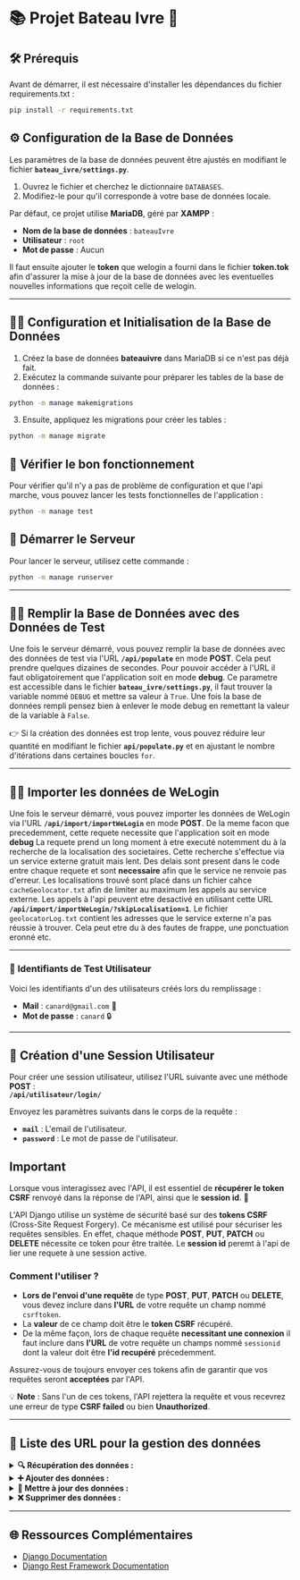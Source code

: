 # 📚 **Projet Bateau Ivre** 🚤

## 🛠 **Prérequis**

Avant de démarrer, il est nécessaire d'installer les dépendances du fichier requirements.txt :

```bash
pip install -r requirements.txt
```

## ⚙️ **Configuration de la Base de Données**

Les paramètres de la base de données peuvent être ajustés en modifiant le fichier **`bateau_ivre/settings.py`**.

1. Ouvrez le fichier et cherchez le dictionnaire `DATABASES`.
2. Modifiez-le pour qu'il corresponde à votre base de données locale.

Par défaut, ce projet utilise **MariaDB**, géré par **XAMPP** :
- **Nom de la base de données** : `bateauIvre`
- **Utilisateur** : `root`
- **Mot de passe** : Aucun

Il faut ensuite ajouter le **token** que welogin a fourni dans le fichier **token.tok** afin d'assurer la mise à jour de la base de données avec les eventuelles nouvelles informations que reçoit celle de welogin.

---

## 🧑‍💻 **Configuration et Initialisation de la Base de Données**

1. Créez la base de données **bateauivre** dans MariaDB si ce n'est pas déjà fait.
2. Exécutez la commande suivante pour préparer les tables de la base de données :

```bash
python -m manage makemigrations
```

3. Ensuite, appliquez les migrations pour créer les tables :
```bash
python -m manage migrate
```

## 🧪 **Vérifier le bon fonctionnement**

Pour vérifier qu'il n'y a pas de problème de configuration et que l'api marche, vous pouvez lancer les tests fonctionnelles de l'application :
```bash
python -m manage test
```

## 🚀 **Démarrer le Serveur**

Pour lancer le serveur, utilisez cette commande :
```bash
python -m manage runserver
```

---

## 🧑‍🔬 **Remplir la Base de Données avec des Données de Test**

Une fois le serveur démarré, vous pouvez remplir la base de données avec des données de test via l'URL **`/api/populate`** en mode **POST**. Cela peut prendre quelques dizaines de secondes.
Pour pouvoir accéder à l'URL il faut obligatoirement que l'application soit en mode **debug**. Ce parametre est accessible dans le fichier **`bateau_ivre/settings.py`**, il faut trouver la variable nommé `DEBUG` et mettre sa valeur à `True`. Une fois la base de données rempli pensez bien à enlever le mode debug en remettant la valeur de la variable à `False`.

👉 Si la création des données est trop lente, vous pouvez réduire leur quantité en modifiant le fichier **`api/populate.py`** et en ajustant le nombre d'itérations dans certaines boucles `for`.

---

## 🧑‍🔬 **Importer les données de WeLogin**

Une fois le serveur démarré, vous pouvez importer les données de WeLogin via l'URL **`/api/import/importWeLogin`** en mode **POST**.
De la meme facon que precedemment, cette requete necessite que l'application soit en mode **debug**
La requete prend un long moment à etre executé notemment du à la recherche de la localisation des societaires. Cette recherche s'effectue via un service externe gratuit mais lent. Des delais sont present dans le code entre chaque requete et sont **necessaire** afin que le service ne renvoie pas d'erreur.
Les localisations trouvé sont placé dans un fichier cahce `cacheGeolocator.txt` afin de limiter au maximum les appels au service externe.
Les appels à l'api peuvent etre desactivé en utilisant cette URL **`/api/import/importWeLogin/?skipLocalisation=1`**.
Le fichier `geolocatorLog.txt` contient les adresses que le service externe n'a pas réussie à trouver. Cela peut etre du à des fautes de frappe, une ponctuation eronné etc. 

---

### 🔑 **Identifiants de Test Utilisateur**

Voici les identifiants d'un des utilisateurs créés lors du remplissage :

- **Mail** : `canard@gmail.com` 🦆  
- **Mot de passe** : `canard` 🔒

---

## 🔑 **Création d'une Session Utilisateur**

Pour créer une session utilisateur, utilisez l'URL suivante avec une méthode **POST** :  
**`/api/utilisateur/login/`**

Envoyez les paramètres suivants dans le corps de la requête :
- **`mail`** : L'email de l'utilisateur.
- **`password`** : Le mot de passe de l'utilisateur.

## **Important**

Lorsque vous interagissez avec l'API, il est essentiel de **récupérer le token CSRF** renvoyé dans la réponse de l'API, ainsi que le **session id**. 🦆

L'API Django utilise un système de sécurité basé sur des **tokens CSRF** (Cross-Site Request Forgery). Ce mécanisme est utilisé pour sécuriser les requêtes sensibles. En effet, chaque méthode **POST**, **PUT**, **PATCH** ou **DELETE** nécessite ce token pour être traitée.
Le **session id** peremt à l'api de lier une requete à une session active.

### Comment l'utiliser ?
- **Lors de l'envoi d'une requête** de type **POST**, **PUT**, **PATCH** ou **DELETE**, vous devez inclure dans **l'URL** de votre requête un champ nommé `csrftoken`.
- La **valeur** de ce champ doit être le **token CSRF** récupéré.
- De la même façon, lors de chaque requête **necessitant une connexion** il faut inclure dans **l'URL** de votre requête un champs nommé `sessionid` dont la valeur doit être **l'id recupéré** précedemment.

Assurez-vous de toujours envoyer ces tokens afin de garantir que vos requêtes seront **acceptées** par l'API.

💡 **Note** : Sans l'un de ces tokens, l'API rejettera la requête et vous recevrez une erreur de type **CSRF failed** ou bien **Unauthorized**.

---

## 📑 **Liste des URL pour la gestion des données** 


<details>
<summary><strong>🔍 Récupération des données :</strong></summary>

#### 🧑‍💻 **Obtenir les informations de l'utilisateur connecté**  
🔹 **URL** : `/api/utilisateur/getLoginUser/`  
🔹 **Accès** : 🔒 Requiert une connexion  
🔹 **Méthode** : **GET**  
🔹 **Description** :  Permet de récupérer les informations de base sur l'utilisateur actuellement connecté, telles que :  **Nom, prénom, ville, etc.**  

---

#### 🎯 **Rechercher dans une table avec filtres avancés**  
🔹 **URLS** : `/api/utilisateur/getUser/`, `/api/utilisateur/getCollege/`, `/api/societaire/getSocietaire/`, `/api/partSocial/getPartSocial/`, `/api/evenement/getEvenement/`, `/api/evenement/getReserve/`, `/api/chaloupe/getChaloupe/`, `/api/chaloupe/getRejoint/`, `/api/connexion/getConnexion/`, `/api/connexion/getHistorique/`  
🔹 **Accès** : 🔒 Requiert une connexion  (excepté **`/api/evenement/getEvenement/`**)  
🔹 **Méthode** : **GET**  
🔹 **Description** :  Permet de selectionner des entrées d'une table via des filtres et de les récuperer.
<details>
<summary><b>🔹Paramètres requis dans le header :</b></summary>

| Champ   | Type    | Description |
|---------|--------|-------------|
| `colonne` | `list[str]` | Liste des colonnes sur lesquelles appliquer les filtres |
| `filtre`  | `list[str]` | Liste des valeurs utilisées pour filtrer les résultats |
| `mode`    | `list[str]` | Méthode de filtrage appliquée |
| `geojson` (optionnel) | `bool` : 0 ou 1| Uniquement pour getUser, specifie si les utilisateurs renvoyé sont au format geojson ou non|

🔹 **Modes de filtrage disponibles** :  
| Mode | Signification |
|------|--------------|
| `==`  | Égal à |
| `<=`  | Inférieur ou égal |
| `<`   | Strictement inférieur |
| `>=`  | Supérieur ou égal |
| `>`   | Strictement supérieur |
| `^`   | Contient |

✅ **Exemple d'utilisation** :  
Si tu veux récupérer tous les utilisateurs **nommés "Duck"** qui habitent **à Paris**, en **mode strictement égal** :  
```json
/api/utilisateur/getUser/?colonne=nom&colonne=ville&filtre=Duck&filtre=Paris&mode===&mode===

```

</details>

---

#### 📊 **Compter le nombre de connexion effectué par des utilisateurs**  
🔹 **URL** : `api/connexion/compteConnexion/`
🔹 **Accès** : 🔒 Requiert une connexion
🔹 **Méthode** : **GET**  
🔹 **Description** :  Permet de recuperer le nombre de connexion unique enregistré dans la BDD

<details>
<summary><b>🔹Paramètres optionnel dans le header :</b></summary>

| Champ   | Type    | Description |
|---------|--------|-------------|
| `mode` | `str : "jour" ou "mois"` | Indique si les connexions doivent regroupé par jour ou par mois |
| `college`  | `bool : 0 ou 1` | Indique si le nombre de connexion doit distingué les diffents colleges ou tous les regrouper |

</details>


---

</details>

<details>
<summary><strong>➕ Ajouter des données :</strong></summary>

#### 📕**Ajouter des données dans une table**
🔹 **URLS** : `api/utilisateur/addUser/`, `api/utilisateur/addCollege/`, `api/societaire/addSocietaire/`, `api/partSocial/addPartSocial/`, `api/evenement/addEvenement/`, `api/evenement/addReservation/`, `api/connexion/addConnexion/`, `api/chaloupe/addChaloupe/`, `api/chaloupe/addRejoint/`
🔹 **Accès** : 🔒 Requiert d'être administrateur, (excepté **`/api/utilisateur/addUser/`**)
🔹 **Méthode** : **POST**  
🔹 **Description** :  Permet d'ajouter des entrées dans une table, nécessite de mettre les informations de la donnée qu'on veut ajouter dans le body

<details>
<summary><b>🔹Paramètres requis dans le body :</b></summary>

Les paramètres requis varient selon l'URL car les informations à renseigner ne sont pas les mêmes selon la table :

| URL   | Paramètres |
|---------|------------|
| `api/utilisateur/addUser/` | `nom`, `prenom`, `civilite`, `adresse`, `ville`, `pays`, `code_postal`, `telephone`, `complement_adresse`, `mail`, `password`, `college`, `is_staff` |
| `api/utilisateur/addCollege/` | `nom` |
| `api/societaire/addSocietaire/` | `id_utilisateur`, `organisation`, `numero_societaire` |
| `api/partSocial/addPartSocial/` | `date_achat`, `quantite`, `num_facture`, `id_societaire` |
| `api/evenement/addEvenement/` | `place_disponible`, `date_evenement`, `titre`, `description` |
| `api/evenement/addReservation/` | `id_utilisateur`, `id_evenement`, `nb_place` |
| `api/connexion/addConnexion/` | `id_utilisateur`, `id_evenement`, `nb_place` |
| `api/chaloupe/addChaloupe/` | `nom`, `description` |
| `api/chaloupe/addRejoint/` | `id_utilisateur`, `id_chaloupe`, `dirige` |

✅ **Exemple d'utilisation** :  
Si tu veux ajouter une chaloupe dont le nom est **CoinCoinTech** et la description est **Start-up innovante développant des gadgets pour améliorer la vie des canards connectés.**, il faut utiliser l'URL suivant :  
```json
/api/chaloupe/addChaloupe/
```

Puis dans le body :

```json
{
    "nom": "CoinCoinTech",
    "description": "Start-up innovante développant des gadgets pour améliorer la vie des canards connectés."
}
```
</details>

---

</details>

<details>
<summary><strong>🔄 Mettre à jour des données :</strong></summary>

#### 📕**Modifier les informations d'une donnée dans une table**
🔹 **URLS** : `api/utilisateur/updateUserPassword/`, `api/utilisateur/updateUser/`, `api/utilisateur/fusionneUsers/`, `api/utilisateur/updateCollege/`, `api/societaire/updateSocietaire/`, `api/partSocial/updatePartSocial/`, `api/evenement/updateEvenement/`, `api/evenement/updateReservation/`, `api/chaloupe/updateChaloupe/`, `api/chaloupe/updateRejoint/`
🔹 **Accès** : 🔒 Requiert d'être administrateur
🔹 **Méthode** : **PUT**  
🔹 **Description** :  Permet de modifier des données dans une table, nécessite de connaître l'**ID** de la donnée qu'on veut modifier

<details>

<summary><b>🔹Paramètres requis dans le body :</b></summary>

#### 👍**Le cas "normal"**

| Champ   | Type    | Description |
|---------|--------|-------------|
| `id` | `int` | l'ID de l'élément à modifier dans la table, le nom dépend évidemment de l'URL, exemple : id_utilisateur |
| `colonne`  | `list[str]` | Liste des colonnes à modifier |
| `valeur`    | `list[str]` | Liste des nouvelles valeurs des colonnes (les indices de colonne et valeur doivent correspondre) |

#### ⚠️**Les exceptions**

🔹 `api/utilisateur/updateUserPassword/` : dans le body, on met seulement `id_utilisateur` et le nouveau mot de passe dans `password`
🔹 `api/utilisateur/fusionneUsers/` : dans le body, on met seulement `dissout`, l'utilisateur qu'on veut supprimer, et `recipient` l'utilisateur qui récupère les données
🔹 `api/evenement/updateReservation/` : en guise d'ID, on utilise `id_evenement` **ET** `id_utilisateur`, de même pour `api/chaloupe/updateRejoint/` qui utilise `id_chaloupe` **ET** `id_utilisateur`

✅ **Exemples d'utilisation** :

Si tu veux que l'utilisateur d'ID **9** ait maintenant pour `nom` **Picsou** et que sa `ville` soit **DonaldVille**, il faut utiliser l'URL suivant :
```json
api/utilisateur/updateUser/
```

Puis dans le body :
```json
{
    "id_utilisateur": 9,
    "colonne": ["nom", "ville"],
    "valeur": ["Picsou", "DonaldVille"]
}
```

❌ Erreur à ne pas faire :
```json
{
    "id_utilisateur": 9,
    "colonne": ["nom", "ville"],
    "valeur": ["DonaldVille", "Picsou"]
}
```

**Autre exemple :** Si tu veux que ce même utilisateur (ID **9**), qui est actuellement membre de la chaloupe d'ID **3**, `dirige` maintenant cette chaloupe, il faut utiliser l'URL suivant :
```json
api/chaloupe/updateRejoint/
```

Puis dans le body :
```json
{
    "id_chaloupe": 3,
    "id_utilisateur": 9,
    "colonne": ["dirige"],
    "valeur": ["true"]
}
```

</details>

</details>

<details>
<summary><strong>❌ Supprimer des données :</strong></summary>

- [Liste des URLs de supression] 👇
- `api/utilisateur/deleteUser/`
- `api/utilisateur/deleteCollege/`
- `api/societaire/deleteSocietaire/`
- `api/partSocial/deletePartSocial/`
- `api/evenement/deleteEvenement/`
- `api/evenement/deleteReservation/`
- `api/connexion/deleteConnexion/`
- `api/chaloupe/deleteChaloupe/`
- `api/chaloupe/deleteRejoint/`
- `api/chaloupe/deleteSelfRejoint/`


</details>

---

## 🌐 **Ressources Complémentaires**

- [Django Documentation](https://docs.djangoproject.com/)
- [Django Rest Framework Documentation](https://www.django-rest-framework.org/)

